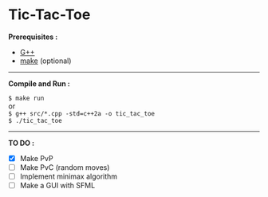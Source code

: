 # Tic-Tac-Toe

**Prerequisites :**

- <a href="https://gcc.gnu.org/">G++</a>
- <a href="https://www.gnu.org/software/make/">make</a> (optional)

***

**Compile and Run :**

``$ make run``  
or  
``$ g++ src/*.cpp -std=c++2a -o tic_tac_toe``  
``$ ./tic_tac_toe``

***

**TO DO :**

- [x] Make PvP <br />
- [ ] Make PvC (random moves) <br />
- [ ] Implement minimax algorithm <br />
- [ ] Make a GUI with SFML <br />